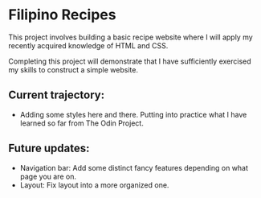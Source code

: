 # Filipino Recipes

This project involves building a basic recipe website where I will apply my recently acquired knowledge of HTML and CSS. 

Completing this project will demonstrate that I have sufficiently exercised my skills to construct a simple website.

## Current trajectory:
- Adding some styles here and there. Putting into practice what I have learned so far from The Odin Project.

## Future updates:
- Navigation bar: Add some distinct fancy features depending on what page you are on.
- Layout: Fix layout into a more organized one.
